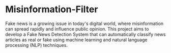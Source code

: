 # Misinformation-Filter
Fake news is a growing issue in today's digital world, where misinformation can spread rapidly and influence public opinion. This project aims to develop a Fake News Detection System that can automatically classify news articles as real or fake using machine learning and natural language processing (NLP) techniques.
